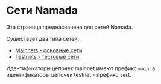 # Сети Namada

Эта страница предназначена для сетей Namada.

Существует два типа сетей:

* [Mainnets - основные сети ](mainnets.md)
* [Testnets - тестовые сети ](testnets/)

Идентификаторы цепочек mainnet имеют префикс `main`, а идентификаторы цепочек testnet - префикс `tes`t.
